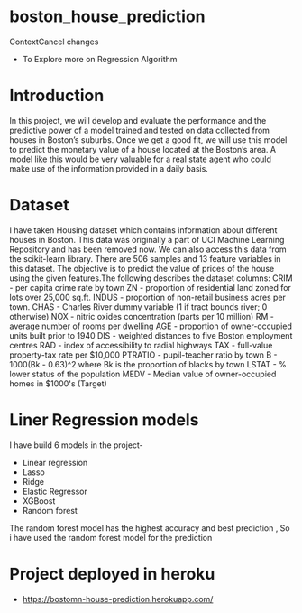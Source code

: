 # boston_house_prediction
ContextCancel changes
 - To Explore more on Regression Algorithm
 
# Introduction
In this project, we will develop and evaluate the performance and the predictive power of a model trained and tested on data collected from houses in Boston’s suburbs.
Once we get a good fit, we will use this model to predict the monetary value of a house located at the Boston’s area.
A model like this would be very valuable for a real state agent who could make use of the information provided in a daily basis.


# Dataset

I have taken Housing dataset which contains information about different houses in Boston. This data was originally a part of UCI Machine Learning Repository and has been removed now. We can also access this data from the scikit-learn library. There are 506 samples and 13 feature variables in this dataset. The objective is to predict the value of prices of the house using the given features.The following describes the dataset columns:
CRIM - per capita crime rate by town
ZN - proportion of residential land zoned for lots over 25,000 sq.ft.
INDUS - proportion of non-retail business acres per town.
CHAS - Charles River dummy variable (1 if tract bounds river; 0 otherwise)
NOX - nitric oxides concentration (parts per 10 million)
RM - average number of rooms per dwelling
AGE - proportion of owner-occupied units built prior to 1940
DIS - weighted distances to five Boston employment centres
RAD - index of accessibility to radial highways
TAX - full-value property-tax rate per $10,000
PTRATIO - pupil-teacher ratio by town
B - 1000(Bk - 0.63)^2 where Bk is the proportion of blacks by town
LSTAT - % lower status of the population
MEDV - Median value of owner-occupied homes in $1000's  (Target)


# Liner Regression models
I have build 6 models in the project-
* Linear regression
* Lasso 
* Ridge
* Elastic Regressor
* XGBoost
* Random forest

The random forest model has the highest accuracy and best prediction , So i have used the random forest model for the prediction




# Project deployed in heroku 
- https://bostomn-house-prediction.herokuapp.com/
